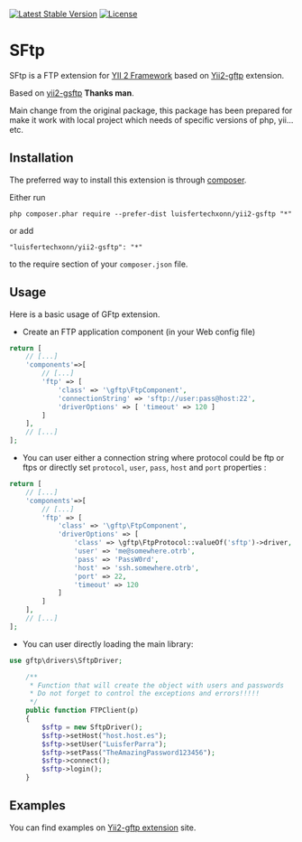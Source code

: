 [![Latest Stable Version](https://poser.pugx.org/hguenot/yii2-gsftp/v/stable)](https://packagist.org/packages/hguenot/yii2-gsftp)
[![License](https://poser.pugx.org/hguenot/yii2-gsftp/license)](https://packagist.org/packages/hguenot/yii2-gsftp)

SFtp
====
SFtp is a FTP extension for [YII 2 Framework](http://www.yiiframework.com) based on 
[Yii2-gftp](https://github.com/hguenot/yii2-gftp) extension.

Based on [yii2-gsftp](https://github.com/hguenot/yii2-gsftp) **Thanks man**.

Main change from the original package, this package has been prepared for make it work with local project which needs of specific versions of php, yii... etc. 

Installation
------------

The preferred way to install this extension is through [composer](http://getcomposer.org/download/).

Either run

```
php composer.phar require --prefer-dist luisfertechxonn/yii2-gsftp "*"
```

or add

```
"luisfertechxonn/yii2-gsftp": "*"
```

to the require section of your `composer.json` file.


Usage
-----

Here is a basic usage of GFtp extension. 

* Create an FTP application component (in your Web config file)

```php
return [
	// [...]
	'components'=>[
		// [...]
		'ftp' => [
			'class' => '\gftp\FtpComponent',
			'connectionString' => 'sftp://user:pass@host:22',
			'driverOptions' => [ 'timeout' => 120 ]
		]
	],
	// [...]
];
```

* You can user either a connection string where protocol could be ftp or ftps or directly set `protocol`, `user`, 
  `pass`, `host` and `port` properties :  

```php
return [
	// [...]
	'components'=>[
		// [...]
		'ftp' => [
			'class' => '\gftp\FtpComponent',
			'driverOptions' => [
				'class' => \gftp\FtpProtocol::valueOf('sftp')->driver,
				'user' => 'me@somewhere.otrb',
				'pass' => 'PassW0rd',
				'host' => 'ssh.somewhere.otrb',
				'port' => 22,
				'timeout' => 120
			]
		]
	],
	// [...]
];
```

* You can user directly loading the main library:

```php
use gftp\drivers\SftpDriver;

    /**
     * Function that will create the object with users and passwords
	 * Do not forget to control the exceptions and errors!!!!!
     */
    public function FTPClient(p)
    {
        $sftp = new SftpDriver();
        $sftp->setHost("host.host.es");
        $sftp->setUser("LuisferParra");
        $sftp->setPass("TheAmazingPassword123456");
        $sftp->connect();
        $sftp->login();
    }

```


Examples
-----

You can find examples on [Yii2-gftp extension](https://github.com/hguenot/yii2-gftp) site.
